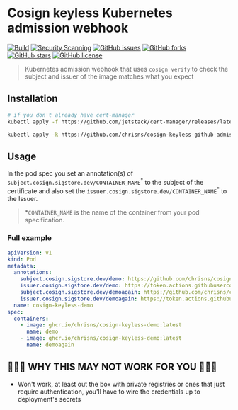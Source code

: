# Cosign keyless Kubernetes admission webhook

[![Build](https://github.com/chrisns/cosign-keyless-github-admission-webhook/actions/workflows/ci.yml/badge.svg)](https://github.com/chrisns/cosign-keyless-github-admission-webhook/actions/workflows/ci.yml)
[![Security Scanning](https://github.com/chrisns/cosign-keyless-github-admission-webhook/actions/workflows/security.yml/badge.svg)](https://github.com/chrisns/cosign-keyless-github-admission-webhook/actions/workflows/security.yml)
[![GitHub issues](https://img.shields.io/github/issues/chrisns/cosign-keyless-github-admission-webhook.svg)](https://github.com/chrisns/cosign-keyless-github-admission-webhook/issues)
[![GitHub forks](https://img.shields.io/github/forks/chrisns/cosign-keyless-github-admission-webhook.svg)](https://github.com/chrisns/cosign-keyless-github-admission-webhook/network)
[![GitHub stars](https://img.shields.io/github/stars/chrisns/cosign-keyless-github-admission-webhook.svg)](https://github.com/chrisns/cosign-keyless-github-admission-webhook/stargazers)
[![GitHub license](https://img.shields.io/badge/license-MIT-blue.svg)](https://raw.githubusercontent.com/chrisns/cosign-keyless-github-admission-webhook/main/LICENSE)

> Kubernetes admission webhook that uses `cosign verify` to check the subject and issuer of the image matches what you expect

## Installation

```bash
# if you don't already have cert-manager
kubectl apply -f https://github.com/jetstack/cert-manager/releases/latest/download/cert-manager.yaml

kubectl apply -k https://github.com/chrisns/cosign-keyless-github-admission-webhook
```

## Usage

In the pod spec you set an annotation(s) of `subject.cosign.sigstore.dev/CONTAINER_NAME`<sup>\*</sup> to the subject of the certificate and also set the `issuer.cosign.sigstore.dev/CONTAINER_NAME`<sup>\*</sup> to the Issuer.

> \*`CONTAINER_NAME` is the name of the container from your pod specification.

### Full example

```yaml
apiVersion: v1
kind: Pod
metadata:
  annotations:
    subject.cosign.sigstore.dev/demo: https://github.com/chrisns/cosign-keyless-demo/.github/workflows/ci.yml@refs/heads/main
    issuer.cosign.sigstore.dev/demo: https://token.actions.githubusercontent.com
    subject.cosign.sigstore.dev/demoagain: https://github.com/chrisns/cosign-keyless-demo/.github/workflows/ci.yml@refs/heads/main
    issuer.cosign.sigstore.dev/demoagain: https://token.actions.githubusercontent.com
  name: cosign-keyless-demo
spec:
  containers:
    - image: ghcr.io/chrisns/cosign-keyless-demo:latest
      name: demo
    - image: ghcr.io/chrisns/cosign-keyless-demo:latest
      name: demoagain
```

## 🚨🚨🚨 WHY THIS MAY NOT WORK FOR YOU 🚨🚨🚨

- Won't work, at least out the box with private registries or ones that just require authentication, you'll have to wire the credentials up to deployment's secrets
